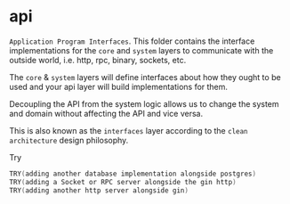 # api

`Application Program Interfaces`. This folder contains the interface implementations for the `core` and `system`
layers to communicate with the outside world, i.e. http, rpc, binary, sockets, etc. 

The `core` & `system` layers will define interfaces about how they ought to be used 
and your api layer will build implementations for them.

Decoupling the API from the system logic allows us to change the system and domain 
without affecting the API and vice versa. 

This is also known as the `interfaces` layer according to the `clean architecture` design philosophy.

Try 

```go
TRY(adding another database implementation alongside postgres)
TRY(adding a Socket or RPC server alongside the gin http)
TRY(adding another http server alongside gin)
```
